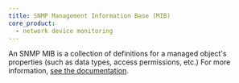 ```yaml
---
title: SNMP Management Information Base (MIB)
core_product:
  - network device monitoring
---
```

An SNMP MIB is a collection of definitions for a managed object's properties (such as data types, access permissions, etc.)
For more information, <a href="/network_monitoring/devices/snmp_traps/">see the documentation</a>.